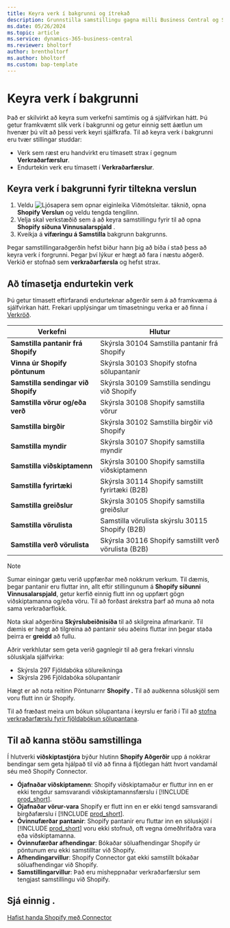 ```yaml
---
title: Keyra verk í bakgrunni og ítrekað
description: Grunnstilla samstillingu gagna milli Business Central og Shopify í bakgrunni.
ms.date: 05/26/2024
ms.topic: article
ms.service: dynamics-365-business-central
ms.reviewer: bholtorf
author: brentholtorf
ms.author: bholtorf
ms.custom: bap-template
---
```


# Keyra verk í bakgrunni

Það er skilvirkt að keyra sum verkefni samtímis og á sjálfvirkan hátt. Þú getur framkvæmt slík verk í bakgrunni og getur einnig sett áætlun um hvenær þú vilt að þessi verk keyri sjálfkrafa. Til að keyra verk í bakgrunni eru tvær stillingar studdar:

- Verk sem ræst eru handvirkt eru tímasett strax í gegnum **Verkraðarfærslur**.
- Endurtekin verk eru tímasett í **Verkraðarfærslur**.

## Keyra verk í bakgrunni fyrir tiltekna verslun

1. Veldu ![Ljósapera sem opnar eiginleika Viðmótsleitar.](../media/ui-search/search_small.png "Segðu mér hvað þú vilt gera") táknið, opna **Shopify Verslun** og veldu tengda tengilinn.
2. Velja skal verkstæðið sem á að keyra samstillingu fyrir til að opna **Shopify síðuna Vinnusalarspjald** .
3. Kveikja á **vífæringu á Samstilla** bakgrunn bakgrunns.

Þegar samstillingaraðgerðin hefst biður hann þig að bíða í stað þess að keyra verk í forgrunni. Þegar því lýkur er hægt að fara í næstu aðgerð. Verkið er stofnað sem **verkraðarfærsla** og hefst strax.

## Að tímasetja endurtekin verk

Þú getur tímasett eftirfarandi endurteknar aðgerðir sem á að framkvæma á sjálfvirkan hátt. Frekari upplýsingar um tímasetningu verka er að finna í [Verkröð](../admin-job-queues-schedule-tasks.md).

|Verkefni|Hlutur|
|------|------------|
|**Samstilla pantanir frá Shopify**|Skýrsla 30104 Samstilla pantanir frá Shopify|
|**Vinna úr Shopify pöntunum**|Skýrsla 30103 Shopify stofna sölupantanir|
|**Samstilla sendingar við Shopify**|Skýrsla 30109 Samstilla sendingu við Shopify|
|**Samstilla vörur og/eða verð**|Skýrsla 30108 Shopify samstilla vörur|
|**Samstilla birgðir**|Skýrsla 30102 Samstilla birgðir við Shopify|
|**Samstilla myndir**|Skýrsla 30107 Shopify samstilla myndir|
|**Samstilla viðskiptamenn**|Skýrsla 30100 Shopify samstilla viðskiptamenn|
|**Samstilla fyrirtæki**|Skýrsla 30114 Shopify samstillt fyrirtæki (B2B)|
|**Samstilla greiðslur**|Skýrsla 30105 Shopify samstilla greiðslur|
|**Samstilla vörulista**|Samstilla vörulista skýrslu 30115 Shopify (B2B)|
|**Samstilla verð vörulista**|Skýrsla 30116 Shopify samstillt verð vörulista (B2B)|

> [!NOTE]
> Sumar einingar gætu verið uppfærðar með nokkrum verkum. Til dæmis, þegar pantanir eru fluttar inn, allt eftir stillingunum á **Shopify síðunni Vinnusalarspjald**, getur kerfið einnig flutt inn og uppfært gögn viðskiptamanna og/eða vöru. Til að forðast árekstra þarf að muna að nota sama verkraðarflokk.
>
> Nota skal aðgerðina **Skýrslubeiðnisíða** til að skilgreina afmarkanir. Til dæmis er hægt að tilgreina að pantanir séu aðeins fluttar inn þegar staða þeirra er **greidd** að fullu.

Aðrir verkhlutar sem geta verið gagnlegir til að gera frekari vinnslu söluskjala sjálfvirka:

- Skýrsla 297 Fjöldabóka sölureikninga
- Skýrsla 296 Fjöldabóka sölupantanir

Hægt er að nota reitinn Pöntunarnr **Shopify .** Til að auðkenna söluskjöl sem voru flutt inn úr Shopify.

Til að fræðast meira um bókun sölupantana í keyrslu er farið í Til að [stofna verkraðarfærslu fyrir fjöldabókun sölupantana](../ui-batch-posting.md#to-create-a-job-queue-entry-for-batch-posting-of-sales-orders).

## Til að kanna stöðu samstillinga

Í hlutverki **viðskiptastjóra** býður hlutinn **Shopify Aðgerðir** upp á nokkrar bendingar sem geta hjálpað til við að finna á fljótlegan hátt hvort vandamál séu með Shopify Connector.

- **Ójafnaðar viðskiptamenn**: Shopify viðskiptamaður er fluttur inn en er ekki tengdur samsvarandi viðskiptamannsfærslu í [!INCLUDE [prod_short](../includes/prod_short.md)].
- **Ójafnaðar vörur-vara**  Shopify  er flutt inn en er ekki tengd samsvarandi birgðafærslu í [!INCLUDE [prod_short](../includes/prod_short.md)].
- **Óvinnufærðar pantanir**: Shopify pantanir eru fluttar inn en söluskjöl í [!INCLUDE [prod_short](../includes/prod_short.md)] voru ekki stofnuð, oft vegna ómeðhrifaðra vara eða viðskiptamanna.
- **Óvinnufærðar afhendingar**: Bókaðar söluafhendingar Shopify úr pöntunum eru ekki samstilltar við Shopify.
- **Afhendingarvillur**: Shopify Connector gat ekki samstillt bókaðar söluafhendingar við Shopify.
- **Samstillingarvillur**: Það eru misheppnaðar verkraðarfærslur sem tengjast samstillingu við Shopify.

## Sjá einnig .

[Hafist handa Shopify með Connector](get-started.md)  
